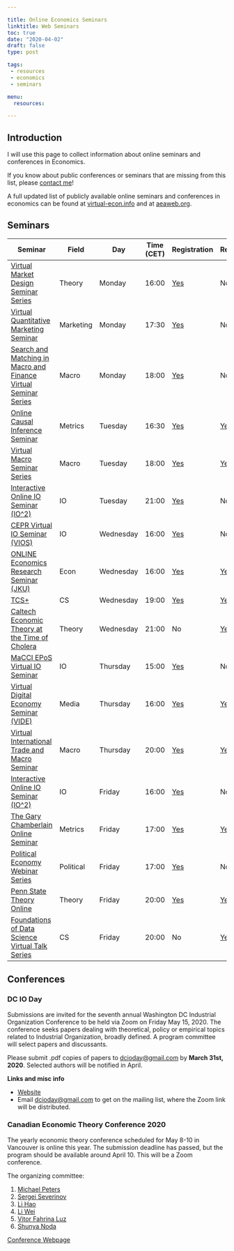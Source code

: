 ```yaml
---

title: Online Economics Seminars
linktitle: Web Seminars
toc: true
date: "2020-04-02"
draft: false
type: post

tags:
 - resources
 - economics
 - seminars

menu: 
  resources:

---
```


## Introduction

I will use this page to collect information about online seminars and conferences in Economics.

If you know about public conferences or seminars that are missing from this list, please [contact me](mailto:matteo.courthoud@econ.uzh.ch)!

A full updated list of publicly available online seminars and conferences in economics can be found at [virtual-econ.info](https://virtual-econ.info/) and at [aeaweb.org](https://www.aeaweb.org/resources/online-seminars).


## Seminars

| Seminar | Field | Day | Time (CET) | Registration | Recorded |
|---------|-------|-----|------------|--------------|----------|
| [Virtual Market Design Seminar Series](http://virtual-md-seminar.com/) | Theory | Monday | 16:00 | [Yes](http://virtual-md-seminar.com/registration.html) | No |
| [Virtual Quantitative Marketing Seminar](https://vquantmarketing.substack.com/) | Marketing | Monday | 17:30 | [Yes](https://vquantmarketing.substack.com/) | No |
| [Search and Matching in Macro and Finance Virtual Seminar Series](https://sammf.com/) | Macro | Monday | 18:00 | [Yes](https://sammf.com/sign-up/) | No |
| [Online Causal Inference Seminar](https://sites.google.com/view/ocis/) | Metrics | Tuesday | 16:30 | [Yes](https://www.google.com/url?q=https%3A%2F%2Fmailman.stanford.edu%2Fmailman%2Flistinfo%2Fonline-causal-inference-seminar&sa=D&sntz=1&usg=AFQjCNGgPMLB-5Iv0SRBiJHXlIhxo2ta2A) | [Yes](https://sites.google.com/view/ocis/past-talks-and-recordings?authuser=0) |
| [Virtual Macro Seminar Series](https://sites.google.com/view/virtualmacro/)                                                                          | Macro   | Tuesday   | 18:00    | [Yes](https://www.google.com/url?q=https%3A%2F%2Fstockholmuniversity.zoom.us%2Fwebinar%2Fregister%2F7815862675026%2FWN_yNkq5FpES9yJjpjdqYWFbA&sa=D&sntz=1&usg=AFQjCNHWMu_cBPhLdq_uqy1eugAzEy2bzg) | [Yes](https://sites.google.com/view/virtualmacro/past-seminars)                                                  |
| [Interactive Online IO Seminar (IO^2)](https://web.stanford.edu/~leinav/teaching/IOIOspring2020.pdf)                                                 | IO      | Tuesday   | 21:00    | [Yes](https://stanford.zoom.us/webinar/register/WN_A85qA0DSQmmJeHBimyw2MQ)                                                                                                                        | No                                                                                                               |
| [CEPR Virtual IO Seminar (VIOS)](https://sites.google.com/view/virtual-io-seminar/)                                                                  | IO      | Wednesday | 16:00    | [Yes](https://drive.google.com/open?id=1-dtGhiM2EqtXnkTztoLzDO7cNB_ekOFfbuckSSIotxU)                                                                                                              | No                                           |
| [ONLINE Economics Research Seminar (JKU)](https://www.jku.at/en/department-of-economics/research/research-events/online-economics-research-seminar/) | Econ    | Wednesday | 16:00    | [Yes](mailto:alexander.ahammer@jku.at) | [Yes](https://www.jku.at/en/department-of-economics/research/research-events/online-economics-research-seminar/) |
| [TCS+](https://sites.google.com/site/plustcs/)                                                                                                       | CS      | Wednesday | 19:00    | [Yes](https://sites.google.com/site/plustcs/livetalk/live-seat-reservation)                                                                                                                       | [Yes](https://sites.google.com/site/plustcs/past-talks)                                                          |
| [Caltech Economic Theory at the Time of Cholera](http://tamuz.caltech.edu/cettc/)                                                                    | Theory  | Wednesday | 21:00    | No                                                                                                                                                                                                | [Yes](http://tamuz.caltech.edu/cettc/#x1-50003)                                                                  |
| [MaCCI EPoS Virtual IO Seminar](https://sites.google.com/view/macci-epos-virtual-io-seminar)                                                         | IO      | Thursday  | 15:00    | [Yes](https://sites.google.com/view/macci-epos-virtual-io-seminar/program/registration)                                                                                                           | No                                                                                                               |
| [Virtual Digital Economy Seminar (VIDE)](https://sites.google.com/view/videseminar)                                                                  | Media   | Thursday  | 16:00    | [Yes](https://sites.google.com/view/videseminar/mailing-list)                                                                                                                                     | [Yes](https://sites.google.com/view/videseminar/past-seminars)                                                   |
| [Virtual International Trade and Macro Seminar](https://www.tradedynamics.org/)                                                                      | Macro   | Thursday  | 20:00    | [Yes](https://forms.gle/uiNjSptWjvucDbHSA)                                                                                                                                                        | [Yes](https://www.tradedynamics.org/video-archive)                                                               |
| [Interactive Online IO Seminar (IO^2)](https://web.stanford.edu/~leinav/teaching/IOIOspring2020.pdf)                                                 | IO      | Friday    | 16:00    | [Yes](https://stanford.zoom.us/webinar/register/WN_Tb_FyMJ1RCeNF1HmCVvjMQ)                                                                                                                        | No                                                                                                               |
| [The Gary Chamberlain Online Seminar](https://www.chamberlainseminar.org/)                                                                           | Metrics | Friday    | 17:00    | [Yes](https://www.google.com/url?q=https%3A%2F%2Fmailman.stanford.edu%2Fmailman%2Flistinfo%2Fchamberlainseminar&sa=D&sntz=1&usg=AFQjCNHJFMMiJMowt_vAtuBWbrK-4PA2IA)                               | [Yes](https://www.chamberlainseminar.org/past-seminars)                                                          |
| [Political Economy Webinar Series](https://sites.google.com/view/dcpec/events/webinar) | Political | Friday | 17:00 | [Yes](https://forms.gle/yohLo3pk898Yq9Sf9) | No |
| [Penn State Theory Online](http://www.rohitlamba.com/penntheon) | Theory | Friday | 20:00 | [Yes](mailto:l-micropenntheon-subscribe-request@lists.psu.edu) | [Yes](http://www.rohitlamba.com/penntheon) |
| [Foundations of Data Science Virtual Talk Series](https://sites.google.com/view/dstheory/home) | CS | Friday | 20:00 | No | [Yes](https://sites.google.com/view/dstheory/past-talks) |





## Conferences

### DC IO Day

Submissions are invited for the seventh annual Washington DC Industrial Organization Conference to be held via Zoom on Friday May 15, 2020. The conference seeks papers dealing with theoretical, policy or empirical topics related to Industrial Organization, broadly defined. A program committee will select papers and discussants.

Please submit .pdf copies of papers to [dcioday@gmail.com](mailto:dcioday@gmail.com) by **March 31st, 2020**.  Selected authors will be notified in April.

**Links and misc info**

- [Website](https://sites.google.com/view/dc-io-day)
- Email [dcioday@gmail.com](mailto:dcioday@gmail.com) to get on the mailing list, where the Zoom link will be distributed.

### Canadian Economic Theory Conference 2020

The yearly economic theory conference scheduled for May 8-10 in Vancouver is online this year.  The submission deadline has passed, but the program should be available around April 10.  This will be a Zoom conference.  

The organizing committee:

1. [Michael Peters](https://montoya.econ.ubc.ca)
1. [Sergei Severinov](https://economics.ubc.ca/faculty-and-staff/sergei-severinov/)
1. [Li Hao](https://faculty.arts.ubc.ca/lhao/)
1. [Li Wei](https://economics.ubc.ca/faculty-and-staff/wei-li/)
1. [Vitor Fahrina Luz](https://economics.ubc.ca/faculty-and-staff/vitor-farinha-luz/)
1. [Shunya Noda](https://economics.ubc.ca/faculty-and-staff/shunya-noda/)

[Conference Webpage](https://www.economics.utoronto.ca/conferences/index.php/cetc/2020)

